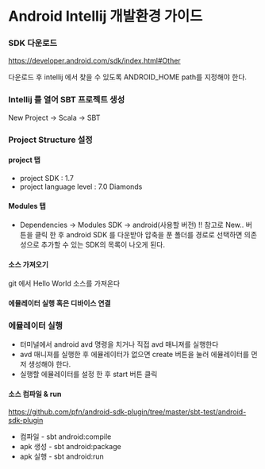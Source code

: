 # Android Intellij 개발환경 가이드

### SDK 다운로드
https://developer.android.com/sdk/index.html#Other

다운로드 후 intellij 에서 찾을 수 있도록 ANDROID_HOME path를 지정해야 한다.

### Intellij 를 열어 SBT 프로젝트 생성
New Project -> Scala -> SBT

### Project Structure 설정
#### project 탭
* project SDK : 1.7
* project language level : 7.0 Diamonds

#### Modules 탭
* Dependencies -> Modules SDK -> android(사용할 버전) !! 참고로 New.. 버튼을 클릭 한 후 android SDK 를 다운받아 압축을 푼 폴더를 경로로 선택하면 의존성으로 추가할 수 있는 SDK의 목록이 나오게 된다.

#### 소스 가져오기
git 에서 Hello World 소스를 가져온다

#### 에뮬레이터 실행 혹은 디바이스 연결
### 에뮬레이터 실행
* 터미널에서 android avd 명령을 치거나 직접 avd 매니져를 실행한다
* avd 매니져를 실행한 후 에뮬레이터가 없으면 create 버튼을 눌러 에뮬레이터를 먼저 생성해야 한다.
* 실행할 에뮬레이터를 설정 한 후 start 버튼 클릭

#### 소스 컴파일 & run
https://github.com/pfn/android-sdk-plugin/tree/master/sbt-test/android-sdk-plugin 
* 컴파일   - sbt android:compile
* apk 생성 - sbt android:package
* apk 실행 - sbt android:run













